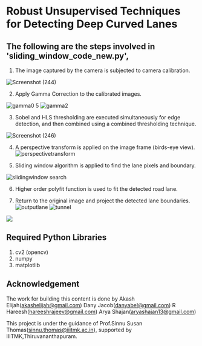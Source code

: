 # Robust Unsupervised Techniques for Detecting Deep Curved Lanes

## The following are the steps involved in 'sliding_window_code_new.py',
1. The image captured by the camera is subjected to camera calibration.

![Screenshot (244)](https://user-images.githubusercontent.com/63741335/126901487-9d09a6b8-1d9d-4cc0-b4d5-72bd219858a4.png)

2. Apply Gamma Correction to the calibrated images.

![gamma0 5](https://user-images.githubusercontent.com/63741335/126901677-3883546c-cc14-402d-8642-fbf9c39dc723.jpeg)
![gamma2](https://user-images.githubusercontent.com/63741335/126901679-75c49b55-1b11-4224-9063-4931e82f6322.jpeg)

3. Sobel and HLS thresholding are executed simultaneously for edge detection, and then combined using a combined thresholding technique.

![Screenshot (246)](https://user-images.githubusercontent.com/63741335/126901988-061fe0d2-1e6a-40aa-a4c7-24f5235477c5.png)
 

4.  A perspective transform is applied on the image frame (birds-eye view).
![perspectivetransform](https://user-images.githubusercontent.com/63741335/126901757-eb5525a7-c534-4eab-ad2f-e2b5d08c8737.png)
 

5. Sliding window algorithm is applied to find the lane pixels and boundary.

![slidingwindow search](https://user-images.githubusercontent.com/63741335/126900401-94cd6a75-8247-4dba-94c9-ae2149711cd9.png)

6. Higher order polyfit function is used to fit the detected road lane. 

7. Return to the original image and project the detected lane boundaries.
![outputlane](https://user-images.githubusercontent.com/63741335/127209704-cd8a52a4-36e7-4cbe-8a0a-7716ba90f09f.png)
![tunnel](https://user-images.githubusercontent.com/63741335/127211001-79be8d02-0ebe-43ff-a5c3-07399b7c7d0f.jpg)

 
![](/images/3.png)
## Required Python Libraries
1. cv2 (opencv)
2. numpy
3. matplotlib

## Acknowledgement

The work for building this content is done by
Akash Elijah(akashelijah@gmail.com)
Dany Jacob(danyabel@gmail.com)
R Hareesh(hareeshrajeev@gmail.com)
Arya Shajan(aryashajan13@gmail.com)

This project is under the guidance of Prof.Sinnu Susan Thomas(sinnu.thomas@iiitmk.ac.in), supported by IIITMK,Thiruvananthapuram.
